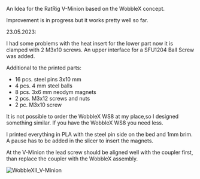 An Idea for the RatRig V-Minion based on the WobbleX concept. 

Improvement is in progress but it works pretty well so far.

23.05.2023: 

I had some problems with the heat insert for the lower part now it is clamped with 2 M3x10 screws. An upper interface for a SFU1204 Ball Screw was added.


Additional to the printed parts:
* 16 pcs. steel pins 3x10 mm
* 4 pcs. 4 mm steel balls
* 8 pcs. 3x6 mm neodym magnets
* 2 pcs. M3x12 screws and nuts
* 2 pc. M3x10 screw

It is not possible to order the WobbleX WS8 at my place,so I designed something similar.
If you have the WobbleX WS8 you need less.

I printed everything in PLA with the steel pin side on the bed and 1mm brim. A pause has to be added in the slicer to insert the magnets.

At the V-Minion the lead screw should be aligned well with the coupler first, than replace the coupler with the WobbleX assembly.

![WobbleXII_V-Minion](https://user-images.githubusercontent.com/43618305/230717486-76797d7d-2bbb-45c7-8c67-3f4bca2a98c2.png)
